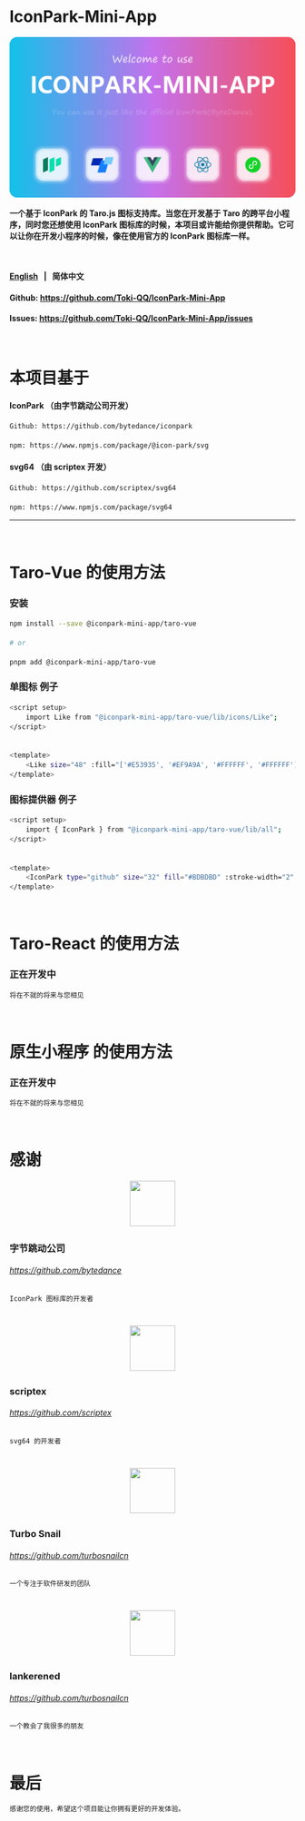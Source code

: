 # IconPark-Mini-App

<p align="center">
<img src="./iconpark-mini-app.png" >
<p></p>
<b>一个基于 IconPark 的 Taro.js 图标支持库。当您在开发基于 Taro 的跨平台小程序，同时您还想使用 IconPark 图标库的时候，本项目或许能给你提供帮助。它可以让你在开发小程序的时候，像在使用官方的 IconPark 图标库一样。</b>
<p>

<br/>

#### <a href="./README_zh-CN.md">English<a> &nbsp; | &nbsp; 简体中文

#### Github: https://github.com/Toki-QQ/IconPark-Mini-App

#### Issues: https://github.com/Toki-QQ/IconPark-Mini-App/issues

<br/>

# 本项目基于

#### IconPark （由字节跳动公司开发）

```bash
Github: https://github.com/bytedance/iconpark

npm: https://www.npmjs.com/package/@icon-park/svg
```

#### svg64 （由 scriptex 开发）

```bash
Github: https://github.com/scriptex/svg64

npm: https://www.npmjs.com/package/svg64
```

---

<br/>

# Taro-Vue 的使用方法

### 安装

```bash
npm install --save @iconpark-mini-app/taro-vue

# or

pnpm add @iconpark-mini-app/taro-vue
```

### 单图标 例子

```bash
<script setup>
    import Like from "@iconpark-mini-app/taro-vue/lib/icons/Like";
</script>


<template>
    <Like size="48" :fill="['#E53935', '#EF9A9A', '#FFFFFF', '#FFFFFF']" theme="multi-color" />
</template>
```

### 图标提供器 例子

```bash
<script setup>
    import { IconPark } from "@iconpark-mini-app/taro-vue/lib/all";
</script>


<template>
    <IconPark type="github" size="32" fill="#BDBDBD" :stroke-width="2" />
</template>
```

<br/>

# Taro-React 的使用方法

### 正在开发中

```bash
将在不就的将来与您相见
```

<br/>

# 原生小程序 的使用方法

### 正在开发中

```bash
将在不就的将来与您相见
```

<br/>

# 感谢

<p align="center">
<img width="80" height="80" src="https://avatars.githubusercontent.com/u/4158466?s=200&v=4" >
</p>

### 字节跳动公司

###### https://github.com/bytedance

```bash
IconPark 图标库的开发者
```

#

<p align="center">
<img width="80" height="80" src="https://avatars.githubusercontent.com/u/4603539?v=4" >
</p>

### scriptex

###### https://github.com/scriptex

```bash
svg64 的开发者
```

#

<p align="center">
<img width="80" height="80" src="https://avatars.githubusercontent.com/u/110720510?s=200&v=4" >
</p>

### Turbo Snail

###### https://github.com/turbosnailcn

```bash
一个专注于软件研发的团队
```

#

<p align="center">
<img width="80" height="80" src="https://avatars.githubusercontent.com/u/57043221?v=4" >
</p>

### lankerened

###### https://github.com/turbosnailcn

```bash
一个教会了我很多的朋友
```

<br/>

# 最后

```bash
感谢您的使用，希望这个项目能让你拥有更好的开发体验。
```
